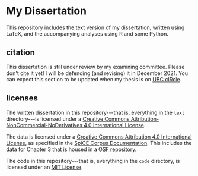 # My Dissertation

This repository includes the text version of my dissertation, written using LaTeX, and the accompanying analyses using R and some Python.

## citation

This dissertation is still under review by my examining committee. Please don't cite it yet! I will be defending (and revising) it in December 2021. You can expect this section to be updated when my thesis is on [UBC cIRcle](https://open.library.ubc.ca/cIRcle/collections/ubctheses). 

## licenses

The written dissertation in this repository---that is, everything in the `text` directory---is licensed under a [Creative Commons Attribution-NonCommercial-NoDerivatives 4.0 International License](https://creativecommons.org/licenses/by-nc-nd/4.0/). 

The data is licensed under a [Creative Commons Attribution 4.0 International License](https://creativecommons.org/licenses/by/4.0/), as specified in the [SpiCE Corpus Documentation](https://spice-corpus.readthedocs.io/en/latest/). This includes the data for Chapter 3 that is housed in a [OSF repository](https://osf.io/ybdkw/).

The code in this repository---that is, everything in the `code` directory, is licensed under an [MIT License](https://github.com/git/git-scm.com/blob/main/MIT-LICENSE.txt).
